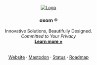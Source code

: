 <!-- PROJECT LOGO -->
<p align="center">
  <a href="https://github.com/oxom-co">
    <img src="https://cdn.oxom.de/Banner.png" alt="Logo">
  </a>

  <h3 align="center">oxom ®</h3>

  <p align="center">
    Innovative Solutions, Beautifully Designed.
    <br/>
    <i>Committed to Your Privacy</i>
    <br/>
    <a href="https://oxom.co"><strong>Learn more »</strong></a>
    <br />
    <br />
    <br />
    <a href="https://oxom.co">Website</a>
    ·
    <a href="https://oxom.social">Mastodon</a>
    ·
    <a href="https://oxom.co/status">Status</a>
    ·
    <a href="https://oxom.co/roadmap">Roadmap</a>
  </p>
</p>
